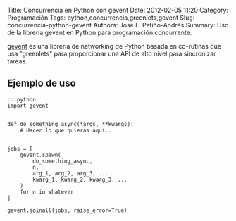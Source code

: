 Title: Concurrencia en Python con gevent
Date: 2012-02-05 11:20
Category: Programación
Tags: python,concurrencia,greenlets,gevent
Slug: concurrencia-python-gevent
Authors: José L. Patiño-Andrés
Summary: Uso de la librería gevent en Python para programación concurrente.

[gevent](http://www.gevent.org/) es una librería de networking de Python basada
en co-rutinas que usa "greenlets" para proporcionar una API de alto nivel para
sincronizar tareas.

## Ejemplo de uso

    :::python
    import gevent


    def do_something_async(*args, **kwargs):
        # Hacer lo que quieras aquí...


    jobs = [
        gevent.spawn(
            do_something_async,
            n,
            arg_1, arg_2, arg_3, ...
            kwarg_1, kwarg_2, kwarg_3, ...
        )
        for n in whatever
    ]

    gevent.joinall(jobs, raise_error=True)
